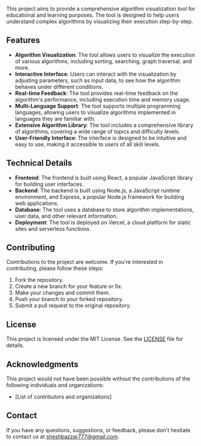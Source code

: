 This project aims to provide a comprehensive algorithm visualization tool for educational and learning purposes. The tool is designed to help users understand complex algorithms by visualizing their execution step-by-step.

## Features

* **Algorithm Visualization**: The tool allows users to visualize the execution of various algorithms, including sorting, searching, graph traversal, and more.
* **Interactive Interface**: Users can interact with the visualization by adjusting parameters, such as input data, to see how the algorithm behaves under different conditions.
* **Real-time Feedback**: The tool provides real-time feedback on the algorithm's performance, including execution time and memory usage.
* **Multi-Language Support**: The tool supports multiple programming languages, allowing users to visualize algorithms implemented in languages they are familiar with.
* **Extensive Algorithm Library**: The tool includes a comprehensive library of algorithms, covering a wide range of topics and difficulty levels.
* **User-Friendly Interface**: The interface is designed to be intuitive and easy to use, making it accessible to users of all skill levels.

## Technical Details

* **Frontend**: The frontend is built using React, a popular JavaScript library for building user interfaces.
* **Backend**: The backend is built using Node.js, a JavaScript runtime environment, and Express, a popular Node.js framework for building web applications.
* **Database**: The tool uses a database to store algorithm implementations, user data, and other relevant information.
* **Deployment**: The tool is deployed on Vercel, a cloud platform for static sites and serverless functions.

## Contributing

Contributions to the project are welcome. If you're interested in contributing, please follow these steps:

1. Fork the repository.
2. Create a new branch for your feature or fix.
3. Make your changes and commit them.
4. Push your branch to your forked repository.
5. Submit a pull request to the original repository.

## License

This project is licensed under the MIT License. See the [LICENSE](LICENSE) file for details.

## Acknowledgments

This project would not have been possible without the contributions of the following individuals and organizations:

* [List of contributors and organizations]

## Contact

If you have any questions, suggestions, or feedback, please don't hesitate to contact us at sheshbazzar777@gmail.com.
